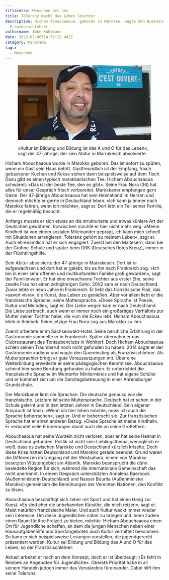 ```yaml
---
titleintro: Menschen bei uns
title: Toleranz macht das Leben leichter
description: Hicham Abouchaaoua, geboren in Marokko, wagte den Quereinstieg als
  Französischlehrer.
authorname: Imke Kuhlmann
date: 2023-03-06T14:56:22.442Z
category: Panorama
tags:
  - Menschen
---
```

<figure>
  <img src="/static/media/2023-03-06-Abouchaaoua-Hicham.jpg">
  <figcaption>

»Kultur ist Bildung und Bildung ist das A und O für das Leben«, sagt der 47-jährige, der sein Abitur in Marrakesch absolvierte.  

  </figcaption>
</figure>

Hicham Abouchaaoua wurde in Marokko geboren. Das ist sofort zu spüren, wenn ein Gast sein Haus betritt. Gastfreundlich ist der Empfang, frisch gebackener Kuchen und Kekse stehen dann beispielsweise auf dem Tisch. Dazu gibt es einen typisch marokkanischen Tee. Hicham Abouchaaoua schwärmt: »Das ist der beste Tee, den es gibt«. Seine Frau Nora (36) hat alles für unser Gespräch frisch vorbereitet. Marokkaner empfangen gern Gäste. Der 47-jährige Abouchaaoua hat sein Heimatland im Herzen und dennoch möchte er gerne in Deutschland leben. »Ich kann ja immer nach Marokko fahren, wenn ich möchte«, sagt er. Dort lebt ein Teil seiner Familie, die er regelmäßig besucht. 

Anfangs musste er sich etwas an die strukturierte und etwas kühlere Art der Deutschen gewöhnen. Inzwischen möchte er hier nicht mehr weg. »Meine Kindheit ist von einem sozialen Miteinander geprägt, ich kann mich schnell mit Situationen arrangieren. Toleranz gehört zu meinem Leben«, sagt er. Auch ehrenamtlich hat er sich engagiert. Zuerst bei den Maltesern, dann bei der Grohne-Schule und später beim DRK (Deutsches Rotes Kreuz), immer in der Flüchtlingshilfe.

Sein Abitur absolvierte der 47-jährige in Marrakesch. Dort ist er aufgewachsen und dort hat er gelebt, bis es ihn nach Frankreich zog. »Ich bin in einer sehr offenen und multikulturellen Familie groß geworden«, sagt der Familienvater. Er hat eine erwachsene Tochter aus erster Ehe, seine zweite Frau hat einen zehnjährigen Sohn. 2002 kam er nach Deutschland. Zuvor lebte er neun Jahre in Frankreich. Er liebt das französische Flair, das »savoir vivre«, die Kunst, das Leben zu genießen. Aber vor allem liebt er die französische Sprache, seine Muttersprache. »Diese Sprache ist Poesie, Kultur und Melodie«, sagt er. Der Liebe wegen kam er nach Deutschland. Die Liebe zerbrach, auch wenn er immer noch ein großartiges Verhältnis zur Mutter seiner Tochter habe, die »um die Ecke« lebt. Hicham Abouchaaoua blieb in Reinbek. Seine jetzige Frau Nora zog aus Marokko zu ihm. 

Zuerst arbeitete er im Sachsenwald-Hotel. Seine berufliche Erfahrung in der Gastronomie sammelte er in Frankreich. Später übernahm er das Clubrestaurant des Tontaubenclubs in Wohltorf. Doch Hicham Abouchaaoua schien seinen Traumberuf noch nicht gefunden zu haben. 2014 sagte er der Gastronomie »adieu« und wagte den Quereinstieg als Französischlehrer. Als Muttersprachler bringt er gute Voraussetzungen mit. Über eine Weiterbildung erweiterte er seine pädagogischen Kenntnisse. Abouchaaoua scheint hier seine Berufung gefunden zu haben. Er unterrichtet die französische Sprache im Wentorfer Minilernkreis und hat eigene Schüler und er kümmert sich um die Ganztagsbetreuung in einer Ahrensburger Grundschule. 

Der Marokkaner liebt die Sprachen. Die deutsche genauso wie die französische. Letztere ist seine Muttersprache. Deutsch hat er schon in der Schule gelernt und in den letzten Jahren in Deutschland. Sein eigener Anspruch ist hoch. »Wenn ich hier leben möchte, muss ich auch die Sprache beherrschen«, sagt er. Und er beherrscht sie. Zur französischen Sprache hat er einen anderen Bezug: »Diese Sprache ist meine Kindheit«. Er verbindet viele Erinnerungen damit auch die an seine Großeltern. 

Abouchaaoua hat seine Wurzeln nicht verloren, aber er hat seine Heimat in Deutschland gefunden. Politik ist nicht sein Lieblingsthema, wenngleich er weiß, dass es zwischen Marokko und Deutschland kürzlich kriselte. Doch diese Krise hätten Deutschland und Marokko gerade beendet. Grund waren die Differenzen im Umgang mit der Westsahara, einem von Marokko besetzten Wüstengebiet am Atlantik. Marokko beansprucht die dünn besiedelte Region für sich, während die internationale Gemeinschaft das nicht anerkennt. In einem Gespräch unterstützten Annalena Baerbock (Außenministerin Deutschland) und Nasser Bourita (Außenminister Marokko) gemeinsam die Bemühungen der Vereinten Nationen, den Konflikt zu lösen. 

Abouchaaoua beschäftigt sich lieber mit Sport und hat einen Hang zur Kunst. »Es sind eher die unbekannten Künstler, die mich reizen«, sagt er. Meist natürlich französische Maler. Und auch Kultur weckt immer wieder sein Interesse. Um diese Jugendlichen näher zu bringen und ihnen zudem einen Raum für ihre Freizeit zu bieten, möchte  Hicham Abouchaaoua einen Ort für Jugendliche schaffen, an dem die jungen Menschen neben einer Hausaufgabenhilfe und Sportangeboten auch Kultur vermittelt bekommen. So kann er sich beispielsweise Lesungen vorstellen, die jugendgerecht präsentiert werden. Kultur sei Bildung und Bildung das A und O für das Leben, so der Französischlehrer. 

Aktuell arbeitet er noch an dem Konzept, doch er ist überzeugt: »Es fehlt in Reinbek an Angeboten für Jugendliche«. Oberste Priorität habe in all seinem Handeln jedoch immer das Verständnis füreinander. Dabei hilft ihm seine Toleranz.